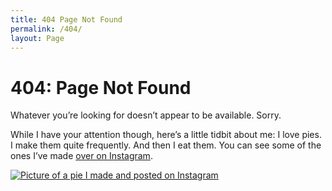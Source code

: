 ```yaml
---
title: 404 Page Not Found
permalink: /404/
layout: Page
---
```


# 404: Page Not Found

Whatever you’re looking for doesn’t appear to be available. Sorry.

While I have your attention though, here’s a little tidbit about me: I love pies. I make them quite frequently. And then I eat them. You can see some of the ones I’ve made [over on Instagram](https://www.instagram.com/flyingjpies/).

[![Picture of a pie I made and posted on Instagram](/404-pie.jpg)](https://www.instagram.com/flyingjpies/)
